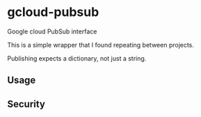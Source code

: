 # gcloud-pubsub
Google cloud PubSub interface

This is a simple wrapper that I found repeating between projects.

Publishing expects a dictionary, not just a string.

## Usage

## Security
